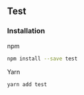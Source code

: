 ## Test


### Installation

npm

```bash
npm install --save test
```

Yarn

```bash
yarn add test
```


